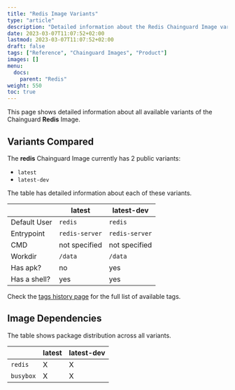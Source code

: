 ```yaml
---
title: "Redis Image Variants"
type: "article"
description: "Detailed information about the Redis Chainguard Image variants"
date: 2023-03-07T11:07:52+02:00
lastmod: 2023-03-07T11:07:52+02:00
draft: false
tags: ["Reference", "Chainguard Images", "Product"]
images: []
menu:
  docs:
    parent: "Redis"
weight: 550
toc: true
---
```


This page shows detailed information about all available variants of the Chainguard **Redis** Image.

## Variants Compared
The **redis** Chainguard Image currently has 2 public variants: 

- `latest`
- `latest-dev`

The table has detailed information about each of these variants.

|              | latest         | latest-dev     |
|--------------|----------------|----------------|
| Default User | `redis`        | `redis`        |
| Entrypoint   | `redis-server` | `redis-server` |
| CMD          | not specified  | not specified  |
| Workdir      | `/data`        | `/data`        |
| Has apk?     | no             | yes            |
| Has a shell? | yes            | yes            |

Check the [tags history page](/chainguard/chainguard-images/reference/redis/tags_history/) for the full list of available tags.
## Image Dependencies
The table shows package distribution across all variants.

|           | latest | latest-dev |
|-----------|--------|------------|
| `redis`   | X      | X          |
| `busybox` | X      | X          |
